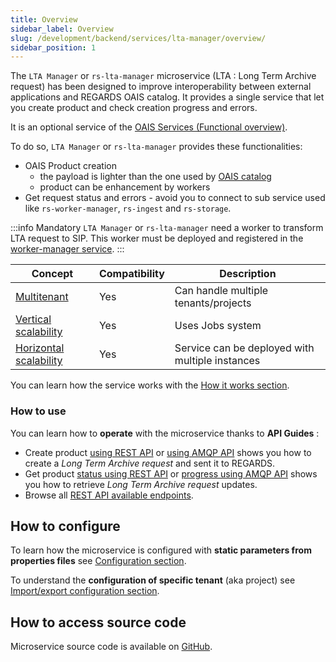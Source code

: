 ```yaml
---
title: Overview
sidebar_label: Overview
slug: /development/backend/services/lta-manager/overview/
sidebar_position: 1
---
```


The `LTA Manager` or `rs-lta-manager` microservice (LTA : Long Term Archive request) has been designed to improve
interoperability between external applications and REGARDS OAIS catalog.
It provides a single service that let you create product and check creation progress and errors.

It is an optional service of
the [OAIS Services (Functional overview)](../../../overview/functional-overview/03-oais-catalog-services.md).

To do so, `LTA Manager` or `rs-lta-manager` provides these functionalities:

- OAIS Product creation
    - the payload is lighter than the one used by [OAIS catalog](../ingest/overview.md)
    - product can be enhancement by workers
- Get request status and errors - avoid you to connect to sub service used like `rs-worker-manager`, `rs-ingest`
  and `rs-storage`.

:::info Mandatory
`LTA Manager` or `rs-lta-manager` need a worker to transform LTA request to SIP.
This worker must be deployed and registered in
the [worker-manager service](../../backend/regards/worker-manager/rs-worker-manager.json).
:::

| Concept                                                                           | Compatibility | Description                                     |
|-----------------------------------------------------------------------------------|---------------|-------------------------------------------------|
| [Multitenant](../../concepts/03-multitenant.md)                                   | Yes           | Can handle multiple tenants/projects            |
| [Vertical scalability](../../concepts/07-scalability.md#vertical-scalability)     | Yes           | Uses Jobs system                                |
| [Horizontal scalability](../../concepts/07-scalability.md#horizontal-scalability) | Yes           | Service can be deployed with multiple instances |

You can learn how the service works with the [How it works section](./lta-manager-conception.md).

### How to use

You can learn how to **operate** with the microservice thanks to **API Guides** :

- Create product [using REST API](api-guides/rest/rest-create-product.mdx)
  or [using AMQP API](api-guides/amqp/amqp-submit-product.md) shows you how to create a *Long Term Archive request* and
  sent it to REGARDS.
- Get product [status using REST API](api-guides/rest/rest-get-request-status.md)
  or [progress using AMQP API](api-guides/amqp/amqp-get-product-progress.md) shows you how to retrieve *Long Term
  Archive request* updates.
- Browse all [REST API available endpoints](api-guides/rest/lta-manager-api-swagger.mdx).


## How to configure

To learn how the microservice is configured with **static parameters from properties files**
see [Configuration section](./configuration/lta-manager-static-configuration.md).

To understand the **configuration of specific tenant** (aka project)
see [Import/export configuration section](./configuration/lta-manager-import-export.md).

## How to access source code

Microservice source code is available on [GitHub](https://github.com/RegardsOss/regards-backend/tree/master/rs-lta-manager).

 